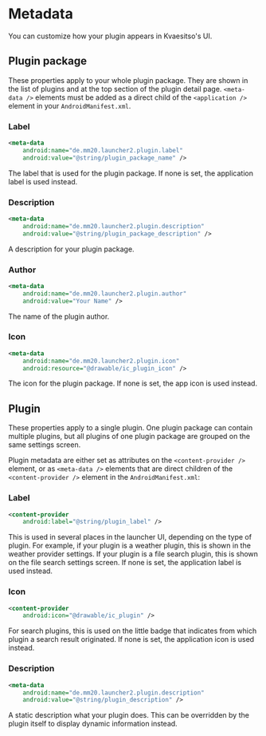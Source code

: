 # Metadata

You can customize how your plugin appears in Kvaesitso's UI.

## Plugin package

These properties apply to your whole plugin package. They are shown in the list of plugins and at the top section of the plugin detail page. `<meta-data />` elements must be added as a direct child of the `<application />` element in your `AndroidManifest.xml`.

### Label

```xml
<meta-data
    android:name="de.mm20.launcher2.plugin.label"
    android:value="@string/plugin_package_name" />
```

The label that is used for the plugin package. If none is set, the application label is used instead.

### Description

```xml
<meta-data
    android:name="de.mm20.launcher2.plugin.description"
    android:value="@string/plugin_package_description" />
```

A description for your plugin package.

### Author

```xml
<meta-data
    android:name="de.mm20.launcher2.plugin.author"
    android:value="Your Name" />
```

The name of the plugin author.

### Icon

```xml
<meta-data
    android:name="de.mm20.launcher2.plugin.icon"
    android:resource="@drawable/ic_plugin_icon" />

```

The icon for the plugin package. If none is set, the app icon is used instead.

## Plugin

These properties apply to a single plugin. One plugin package can contain multiple plugins, but all plugins of one plugin package are grouped on the same settings screen.

Plugin metadata are either set as attributes on the `<content-provider />` element, or as `<meta-data />` elements that are direct children of the `<content-provider />` element in the `AndroidManifest.xml`:

### Label

```xml
<content-provider
    android:label="@string/plugin_label" />
```

This is used in several places in the launcher UI, depending on the type of plugin. For example, if your plugin is a weather plugin, this is shown in the weather provider settings. If your plugin is a file search plugin, this is shown on the file search settings screen. If none is set, the application label is used instead.

### Icon

```xml
<content-provider
    android:icon="@drawable/ic_plugin" />

```

For search plugins, this is used on the little badge that indicates from which plugin a search result originated. If none is set, the application icon is used instead.

### Description

```xml
<meta-data
    android:name="de.mm20.launcher2.plugin.description"
    android:value="@string/plugin_description" />
```

A static description what your plugin does. This can be overridden by the plugin itself to display dynamic information instead.

